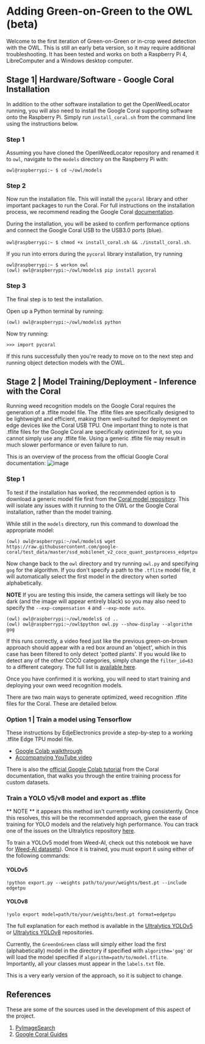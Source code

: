 # Adding Green-on-Green to the OWL (beta)
Welcome to the first iteration of Green-on-Green or in-crop weed detection with the OWL. This is still an early beta version, so it may require additional troubleshooting. It has been tested and works on both a Raspberry Pi 4, LibreComputer and a Windows desktop computer.

## Stage 1| Hardware/Software - Google Coral Installation
In addition to the other software installation to get the OpenWeedLocator running, you will also need to install the Google Coral supporting software onto the Raspberry Pi. Simply run `install_coral.sh` from the command line using the instructions below. 

### Step 1
Assuming you have cloned the OpenWeedLocator repository and renamed it to `owl`, navigate to the `models` directory on the Raspberry Pi with:

`owl@raspberrypi:~ $ cd ~/owl/models`

### Step 2
Now run the installation file. This will install the `pycoral` library and other important packages to run the Coral. For full instructions on the installation process, we recommend reading  the Google Coral [documentation](https://coral.ai/docs/accelerator/get-started/).

During the installation, you will be asked to confirm performance options and connect the Google Coral USB to the USB3.0 ports (blue). 

`owl@raspberrypi:~ $ chmod +x install_coral.sh && ./install_coral.sh`.

If you run into errors during the `pycoral` library installation, try running 

```
owl@raspberrypi:~ $ workon owl
(owl) owl@raspberrypi:~/owl/models$ pip install pycoral
```

### Step 3
The final step is to test the installation.

Open up a Python terminal by running:
```
(owl) owl@raspberrypi:~/owl/models$ python
```

Now try running:
```
>>> import pycoral
```

If this runs successfully then you're ready to move on to the next step and running object detection models with the OWL.

## Stage 2 | Model Training/Deployment - Inference with the Coral
Running weed recognition models on the Google Coral requires the generation of a .tflite model file. The .tflite files are specifically designed to be lightweight and efficient, making them well-suited for deployment on edge devices like the Coral USB TPU. One important thing to note is that .tflite files for the Google Coral are specifically optimized for it, so you cannot simply use any .tflite file. Using a generic .tflite file may result in much slower performance or even failure to run.

This is an overview of the process from the official Google Coral documentation:
![image](https://user-images.githubusercontent.com/51358498/226113545-9b642d75-f611-4ff5-a613-5e684822e619.png)

### Step 1
To test if the installation has worked, the recommended option is to download a generic model file first from the [Coral model repository](https://coral.ai/models/object-detection/). This will isolate any issues with it running to the OWL or the Google Coral installation, rather than the model training. 

While still in the `models` directory, run this command to download the appropriate model:
```
(owl) owl@raspberrypi:~/owl/models$ wget https://raw.githubusercontent.com/google-coral/test_data/master/ssd_mobilenet_v2_coco_quant_postprocess_edgetpu.tflite
```

Now change back to the `owl` directory and try running `owl.py` and specifying `gog` for the algorithm. If you don't specify a path to the `.tflite` model file, it will automatically select the first model in the directory when sorted alphabetically.

**NOTE** If you are testing this inside, the camera settings will likely be too dark (and the image will appear entirely black) so you may also need to specify the `--exp-compensation 4` and `--exp-mode auto`. 

```
(owl) owl@raspberrypi:~/owl/models$ cd ..
(owl) owl@raspberrypi:~/owl$python owl.py --show-display --algorithm gog
```

If this runs correctly, a video feed just like the previous green-on-brown approach should appear with a red box around an 'object', which in this case has been filtered to only detect 'potted plants'. If you would like to detect any of the other COCO categories, simply change the `filter_id=63` to a different category. The full list is [available here](https://tech.amikelive.com/node-718/what-object-categories-labels-are-in-coco-dataset/).

Once you have confirmed it is working, you will need to start training and deploying your own weed recognition models.

There are two main ways to generate optimized, weed recognition .tflite files for the Coral. These are detailed below.

### Option 1 | Train a model using Tensorflow
These instructions by EdjeElectronics provide a step-by-step to a working .tflite Edge TPU model file. 
* [Google Colab walkthrough](https://colab.research.google.com/github/EdjeElectronics/TensorFlow-Lite-Object-Detection-on-Android-and-Raspberry-Pi/blob/master/Train_TFLite2_Object_Detction_Model.ipynb)
* [Accompanying YouTube video](https://www.youtube.com/watch?v=XZ7FYAMCc4M&ab_channel=EdjeElectronics)

There is also the [official Google Colab tutorial](https://colab.research.google.com/github/google-coral/tutorials/blob/master/retrain_ssdlite_mobiledet_qat_tf1.ipynb) from the Coral documentation, that walks you through the entire training process for custom datasets.

### Train a YOLO v5/v8 model and export as .tflite 
** NOTE ** it appears this method isn't currently working consistently. Once this resolves, this will be the recommended approach, given the ease of training for YOLO models and the relatively high performance. You can track one of the issues on the Ultralytics repository [here](https://github.com/ultralytics/ultralytics/issues/1185).

To train a YOLOv5 model from Weed-AI, check out this notebook we have for [Weed-AI datasets](https://colab.research.google.com/github/Weed-AI/Weed-AI/blob/master/weed_ai_yolov5.ipynb)). Once it is trained, you must export it using either of the following commands:

#### YOLOv5
`!python export.py --weights path/to/your/weights/best.pt --include edgetpu`
#### YOLOv8
`!yolo export model=path/to/your/weights/best.pt format=edgetpu`

The full explanation for each method is available in the [Ultralytics YOLOv5](https://github.com/ultralytics/yolov5)
or [Ultralytics YOLOv8](https://github.com/ultralytics/ultralytics) repositories.

Currently, the `GreenOnGreen` class will simply either load the first (alphabetically) model in the directory if specified with
`algorithm='gog'` or will load the model specified if `algorithm=path/to/model.tflite`. Importantly, all your classes must
appear in the `labels.txt` file.

This is a very early version of the approach, so it is subject to change.

## References
These are some of the sources used in the development of this aspect of the project.

1. [PyImageSearch](https://pyimagesearch.com/2019/05/13/object-detection-and-image-classification-with-google-coral-usb-accelerator/)
2. [Google Coral Guides](https://coral.ai/docs/accelerator/get-started/)
